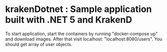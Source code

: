 # krakenDotnet : Sample application built with .NET 5 and KrakenD

To start application, start the containers by running "docker-compose up" and download images. After that visit localhost: "localhost:8080/users". You should get array of user objects.
